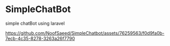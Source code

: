 # SimpleChatBot
 simple chatBot using laravel 


https://github.com/NoofSaeed/SimpleChatbot/assets/76259563/f0d9fa0b-7ecb-4c35-8278-3263a26f7790

